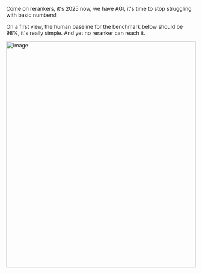 Come on rerankers, it's 2025 now, we have AGI, it's time to stop struggling with basic numbers!

On a first view, the human baseline for the benchmark below should be 98%, it's really simple. And yet no reranker can reach it.

<img width="504" height="602" alt="image" src="https://github.com/user-attachments/assets/7b4f8b92-936f-4c7f-944a-4c0711137371" />
